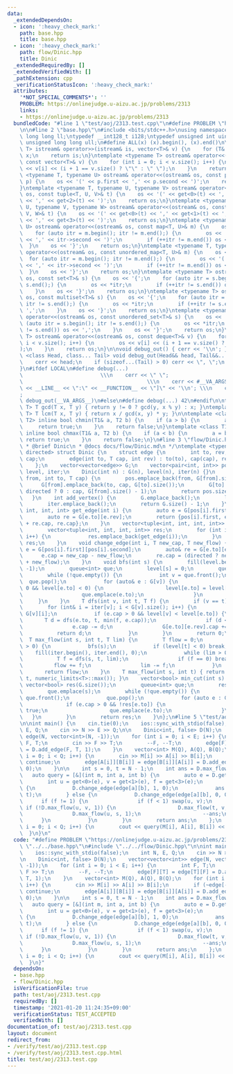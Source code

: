 ```yaml
---
data:
  _extendedDependsOn:
  - icon: ':heavy_check_mark:'
    path: base.hpp
    title: base.hpp
  - icon: ':heavy_check_mark:'
    path: flow/Dinic.hpp
    title: Dinic
  _extendedRequiredBy: []
  _extendedVerifiedWith: []
  _pathExtension: cpp
  _verificationStatusIcon: ':heavy_check_mark:'
  attributes:
    '*NOT_SPECIAL_COMMENTS*': ''
    PROBLEM: https://onlinejudge.u-aizu.ac.jp/problems/2313
    links:
    - https://onlinejudge.u-aizu.ac.jp/problems/2313
  bundledCode: "#line 1 \"test/aoj/2313.test.cpp\"\n#define PROBLEM \"https://onlinejudge.u-aizu.ac.jp/problems/2313\"\
    \n\n#line 2 \"base.hpp\"\n#include <bits/stdc++.h>\nusing namespace std;\ntypedef\
    \ long long ll;\ntypedef __int128_t i128;\ntypedef unsigned int uint;\ntypedef\
    \ unsigned long long ull;\n#define ALL(x) (x).begin(), (x).end()\n\ntemplate <typename\
    \ T> istream& operator>>(istream& is, vector<T>& v) {\n    for (T& x : v) is >>\
    \ x;\n    return is;\n}\ntemplate <typename T> ostream& operator<<(ostream& os,\
    \ const vector<T>& v) {\n    for (int i = 0; i < v.size(); i++) {\n        os\
    \ << v[i] << (i + 1 == v.size() ? \"\" : \" \");\n    }\n    return os;\n}\ntemplate\
    \ <typename T, typename U> ostream& operator<<(ostream& os, const pair<T, U>&\
    \ p) {\n    os << '(' << p.first << ',' << p.second << ')';\n    return os;\n\
    }\ntemplate <typename T, typename U, typename V> ostream& operator<<(ostream&\
    \ os, const tuple<T, U, V>& t) {\n    os << '(' << get<0>(t) << ',' << get<1>(t)\
    \ << ',' << get<2>(t) << ')';\n    return os;\n}\ntemplate <typename T, typename\
    \ U, typename V, typename W> ostream& operator<<(ostream& os, const tuple<T, U,\
    \ V, W>& t) {\n    os << '(' << get<0>(t) << ',' << get<1>(t) << ',' << get<2>(t)\
    \ << ',' << get<3>(t) << ')';\n    return os;\n}\ntemplate <typename T, typename\
    \ U> ostream& operator<<(ostream& os, const map<T, U>& m) {\n    os << '{';\n\
    \    for (auto itr = m.begin(); itr != m.end();) {\n        os << '(' << itr->first\
    \ << ',' << itr->second << ')';\n        if (++itr != m.end()) os << ',';\n  \
    \  }\n    os << '}';\n    return os;\n}\ntemplate <typename T, typename U> ostream&\
    \ operator<<(ostream& os, const unordered_map<T, U>& m) {\n    os << '{';\n  \
    \  for (auto itr = m.begin(); itr != m.end();) {\n        os << '(' << itr->first\
    \ << ',' << itr->second << ')';\n        if (++itr != m.end()) os << ',';\n  \
    \  }\n    os << '}';\n    return os;\n}\ntemplate <typename T> ostream& operator<<(ostream&\
    \ os, const set<T>& s) {\n    os << '{';\n    for (auto itr = s.begin(); itr !=\
    \ s.end();) {\n        os << *itr;\n        if (++itr != s.end()) os << ',';\n\
    \    }\n    os << '}';\n    return os;\n}\ntemplate <typename T> ostream& operator<<(ostream&\
    \ os, const multiset<T>& s) {\n    os << '{';\n    for (auto itr = s.begin();\
    \ itr != s.end();) {\n        os << *itr;\n        if (++itr != s.end()) os <<\
    \ ',';\n    }\n    os << '}';\n    return os;\n}\ntemplate <typename T> ostream&\
    \ operator<<(ostream& os, const unordered_set<T>& s) {\n    os << '{';\n    for\
    \ (auto itr = s.begin(); itr != s.end();) {\n        os << *itr;\n        if (++itr\
    \ != s.end()) os << ',';\n    }\n    os << '}';\n    return os;\n}\ntemplate <typename\
    \ T> ostream& operator<<(ostream& os, const deque<T>& v) {\n    for (int i = 0;\
    \ i < v.size(); i++) {\n        os << v[i] << (i + 1 == v.size() ? \"\" : \" \"\
    );\n    }\n    return os;\n}\n\nvoid debug_out() { cerr << '\\n'; }\ntemplate\
    \ <class Head, class... Tail> void debug_out(Head&& head, Tail&&... tail) {\n\
    \    cerr << head;\n    if (sizeof...(Tail) > 0) cerr << \", \";\n    debug_out(move(tail)...);\n\
    }\n#ifdef LOCAL\n#define debug(...)                                          \
    \                         \\\n    cerr << \" \";                             \
    \                                        \\\n    cerr << #__VA_ARGS__ << \" :[\"\
    \ << __LINE__ << \":\" << __FUNCTION__ << \"]\" << '\\n'; \\\n    cerr << \" \"\
    ;                                                                     \\\n   \
    \ debug_out(__VA_ARGS__)\n#else\n#define debug(...) 42\n#endif\n\ntemplate <typename\
    \ T> T gcd(T x, T y) { return y != 0 ? gcd(y, x % y) : x; }\ntemplate <typename\
    \ T> T lcm(T x, T y) { return x / gcd(x, y) * y; }\n\ntemplate <class T1, class\
    \ T2> inline bool chmin(T1& a, T2 b) {\n    if (a > b) {\n        a = b;\n   \
    \     return true;\n    }\n    return false;\n}\ntemplate <class T1, class T2>\
    \ inline bool chmax(T1& a, T2 b) {\n    if (a < b) {\n        a = b;\n       \
    \ return true;\n    }\n    return false;\n}\n#line 3 \"flow/Dinic.hpp\"\n\n/**\n\
    \ * @brief Dinic\n * @docs docs/flow/Dinic.md\n */\ntemplate <typename T, bool\
    \ directed> struct Dinic {\n    struct edge {\n        int to, rev;\n        T\
    \ cap;\n        edge(int to, T cap, int rev) : to(to), cap(cap), rev(rev) {}\n\
    \    };\n    vector<vector<edge>> G;\n    vector<pair<int, int>> pos;\n    vector<int>\
    \ level, iter;\n    Dinic(int n) : G(n), level(n), iter(n) {}\n    int add_edge(int\
    \ from, int to, T cap) {\n        pos.emplace_back(from, G[from].size());\n  \
    \      G[from].emplace_back(to, cap, G[to].size());\n        G[to].emplace_back(from,\
    \ directed ? 0 : cap, G[from].size() - 1);\n        return pos.size() - 1;\n \
    \   }\n    int add_vertex() {\n        G.emplace_back();\n        level.emplace_back();\n\
    \        iter.emplace_back();\n        return G.size() - 1;\n    }\n    tuple<int,\
    \ int, int, int> get_edge(int i) {\n        auto e = G[pos[i].first][pos[i].second];\n\
    \        auto re = G[e.to][e.rev];\n        return {pos[i].first, e.to, e.cap\
    \ + re.cap, re.cap};\n    }\n    vector<tuple<int, int, int, int>> edges() {\n\
    \        vector<tuple<int, int, int, int>> res;\n        for (int i = 0; i < pos.size();\
    \ i++) {\n            res.emplace_back(get_edge(i));\n        }\n        return\
    \ res;\n    }\n    void change_edge(int i, T new_cap, T new_flow) {\n        auto&\
    \ e = G[pos[i].first][pos[i].second];\n        auto& re = G[e.to][e.rev];\n  \
    \      e.cap = new_cap - new_flow;\n        re.cap = (directed ? new_flow : new_cap\
    \ + new_flow);\n    }\n    void bfs(int s) {\n        fill(level.begin(), level.end(),\
    \ -1);\n        queue<int> que;\n        level[s] = 0;\n        que.emplace(s);\n\
    \        while (!que.empty()) {\n            int v = que.front();\n          \
    \  que.pop();\n            for (auto& e : G[v]) {\n                if (e.cap >\
    \ 0 && level[e.to] < 0) {\n                    level[e.to] = level[v] + 1;\n \
    \                   que.emplace(e.to);\n                }\n            }\n   \
    \     }\n    }\n    T dfs(int v, int t, T f) {\n        if (v == t) return f;\n\
    \        for (int& i = iter[v]; i < G[v].size(); i++) {\n            auto& e =\
    \ G[v][i];\n            if (e.cap > 0 && level[v] < level[e.to]) {\n         \
    \       T d = dfs(e.to, t, min(f, e.cap));\n                if (d <= 0) continue;\n\
    \                e.cap -= d;\n                G[e.to][e.rev].cap += d;\n     \
    \           return d;\n            }\n        }\n        return 0;\n    }\n  \
    \  T max_flow(int s, int t, T lim) {\n        T flow = 0;\n        while (lim\
    \ > 0) {\n            bfs(s);\n            if (level[t] < 0) break;\n        \
    \    fill(iter.begin(), iter.end(), 0);\n            while (lim > 0) {\n     \
    \           T f = dfs(s, t, lim);\n                if (f == 0) break;\n      \
    \          flow += f;\n                lim -= f;\n            }\n        }\n \
    \       return flow;\n    }\n    T max_flow(int s, int t) { return max_flow(s,\
    \ t, numeric_limits<T>::max()); }\n    vector<bool> min_cut(int s) {\n       \
    \ vector<bool> res(G.size());\n        queue<int> que;\n        res[s] = true;\n\
    \        que.emplace(s);\n        while (!que.empty()) {\n            int v =\
    \ que.front();\n            que.pop();\n            for (auto e : G[v]) {\n  \
    \              if (e.cap > 0 && !res[e.to]) {\n                    res[e.to] =\
    \ true;\n                    que.emplace(e.to);\n                }\n         \
    \   }\n        }\n        return res;\n    }\n};\n#line 5 \"test/aoj/2313.test.cpp\"\
    \n\nint main() {\n    cin.tie(0);\n    ios::sync_with_stdio(false);\n    int N,\
    \ E, Q;\n    cin >> N >> E >> Q;\n\n    Dinic<int, false> D(N);\n    vector<vector<int>>\
    \ edge(N, vector<int>(N, -1));\n    for (int i = 0; i < E; i++) {\n        int\
    \ F, T;\n        cin >> F >> T;\n        --F, --T;\n        edge[F][T] = edge[T][F]\
    \ = D.add_edge(F, T, 1);\n    }\n    vector<int> M(Q), A(Q), B(Q);\n    for (int\
    \ i = 0; i < Q; i++) {\n        cin >> M[i] >> A[i] >> B[i];\n        if (~edge[--A[i]][--B[i]])\
    \ continue;\n        edge[A[i]][B[i]] = edge[B[i]][A[i]] = D.add_edge(A[i], B[i],\
    \ 0);\n    }\n\n    int s = 0, t = N - 1;\n    int ans = D.max_flow(s, t);\n \
    \   auto query = [&](int m, int a, int b) {\n        auto e = D.get_edge(edge[a][b]);\n\
    \        int u = get<0>(e), v = get<1>(e), f = get<3>(e);\n        if (m == 1)\
    \ {\n            D.change_edge(edge[a][b], 1, 0);\n            ans += D.max_flow(s,\
    \ t);\n        } else {\n            D.change_edge(edge[a][b], 0, 0);\n      \
    \      if (f != 1) {\n                if (f < 1) swap(u, v);\n               \
    \ if (!D.max_flow(u, v, 1)) {\n                    D.max_flow(t, v, 1);\n    \
    \                D.max_flow(u, s, 1);\n                    --ans;\n          \
    \      }\n            }\n        }\n        return ans;\n    };\n    for (int\
    \ i = 0; i < Q; i++) {\n        cout << query(M[i], A[i], B[i]) << '\\n';\n  \
    \  }\n}\n"
  code: "#define PROBLEM \"https://onlinejudge.u-aizu.ac.jp/problems/2313\"\n\n#include\
    \ \"../../base.hpp\"\n#include \"../../flow/Dinic.hpp\"\n\nint main() {\n    cin.tie(0);\n\
    \    ios::sync_with_stdio(false);\n    int N, E, Q;\n    cin >> N >> E >> Q;\n\
    \n    Dinic<int, false> D(N);\n    vector<vector<int>> edge(N, vector<int>(N,\
    \ -1));\n    for (int i = 0; i < E; i++) {\n        int F, T;\n        cin >>\
    \ F >> T;\n        --F, --T;\n        edge[F][T] = edge[T][F] = D.add_edge(F,\
    \ T, 1);\n    }\n    vector<int> M(Q), A(Q), B(Q);\n    for (int i = 0; i < Q;\
    \ i++) {\n        cin >> M[i] >> A[i] >> B[i];\n        if (~edge[--A[i]][--B[i]])\
    \ continue;\n        edge[A[i]][B[i]] = edge[B[i]][A[i]] = D.add_edge(A[i], B[i],\
    \ 0);\n    }\n\n    int s = 0, t = N - 1;\n    int ans = D.max_flow(s, t);\n \
    \   auto query = [&](int m, int a, int b) {\n        auto e = D.get_edge(edge[a][b]);\n\
    \        int u = get<0>(e), v = get<1>(e), f = get<3>(e);\n        if (m == 1)\
    \ {\n            D.change_edge(edge[a][b], 1, 0);\n            ans += D.max_flow(s,\
    \ t);\n        } else {\n            D.change_edge(edge[a][b], 0, 0);\n      \
    \      if (f != 1) {\n                if (f < 1) swap(u, v);\n               \
    \ if (!D.max_flow(u, v, 1)) {\n                    D.max_flow(t, v, 1);\n    \
    \                D.max_flow(u, s, 1);\n                    --ans;\n          \
    \      }\n            }\n        }\n        return ans;\n    };\n    for (int\
    \ i = 0; i < Q; i++) {\n        cout << query(M[i], A[i], B[i]) << '\\n';\n  \
    \  }\n}"
  dependsOn:
  - base.hpp
  - flow/Dinic.hpp
  isVerificationFile: true
  path: test/aoj/2313.test.cpp
  requiredBy: []
  timestamp: '2021-01-20 11:24:35+09:00'
  verificationStatus: TEST_ACCEPTED
  verifiedWith: []
documentation_of: test/aoj/2313.test.cpp
layout: document
redirect_from:
- /verify/test/aoj/2313.test.cpp
- /verify/test/aoj/2313.test.cpp.html
title: test/aoj/2313.test.cpp
---
```


